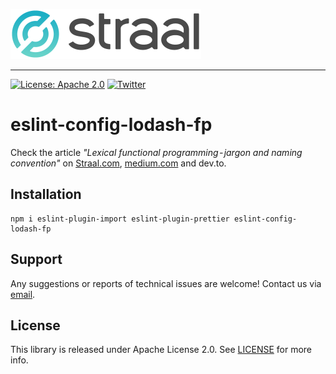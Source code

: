 <p align="left">
    <img height=80 src="../../web/logo_github.png"/>
</p>

---

[![License: Apache 2.0](https://img.shields.io/badge/License-Apache%202.0-green.svg?style=flat)](LICENSE)
[![Twitter](https://img.shields.io/badge/twitter-@straal-blue.svg?style=flat)](http://twitter.com/straal_)

# eslint-config-lodash-fp

Check the article *"Lexical functional programming - jargon and naming convention"* on [Straal.com](https://straal.com/blog/lexical-functional-programming-jargon-and-naming-convention), [medium.com](https://blog.daftcode.pl/lexical-functional-programming-jargon-and-naming-convention-a4f0cf559fd) and dev.to.

## Installation
```
npm i eslint-plugin-import eslint-plugin-prettier eslint-config-lodash-fp
```

## Support

Any suggestions or reports of technical issues are welcome! Contact us via [email](mailto:devteam@straal.com).

## License

This library is released under Apache License 2.0. See [LICENSE](LICENSE) for more info.